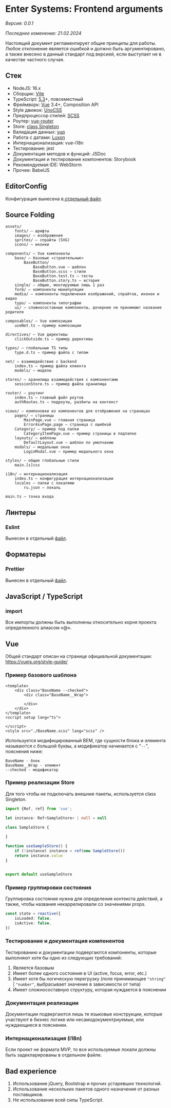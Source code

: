 # Enter Systems: Frontend arguments
_Версия: 0.0.1_

_Последнее изменение: 21.02.2024_

Настоящий документ регламентирует общие принципы для работы. Любое отклонение является ошибкой и должно быть аргументировано, а также внесено в данный стандарт под версией, если выступает не в качестве частного случая.
## Стек

* NodeJS: 16.x
* Сборщик: [Vite](https://vitejs.dev/)
* TypeScript: [5.3](http://typescript.com/)+, повсеместный
* Фреймворк: [Vue](https://vuejs.org/) 3.4+, Composition API
* Style движок: [UnoCSS](https://unocss.dev/)
* Предпроцессор стилей: [SCSS](https://sass-lang.com/)
* Роутер: [vue-router](https://router.vuejs.org/)
* Store: [class Singleton](#пример-реализации-store)
* Валидация данных: [yup](https://yup-docs.vercel.app/)
* Работа с датами: [Luxon](https://moment.github.io/luxon/#/)
* Интернационализация: vue-i18n
* Тестирование: jest
* Документация методов и функций: JSDoc
* Документация и тестирование компонентов: Storybook
* Рекомендуемая IDE: WebStorm
* Прочее: BabelJS


## EditorConfig
Конфигурация вынесена в[ отдельный файл](editorconfig/.editorconfig).

## Source Folding
```text
assets/
    fonts/ — шрифты
    images/ — изображения
    sprites/ — спрайты (SVG)
    icons/ — иконки
    
components/ — Vue компоненты
    base/ — базовые «строительные»
        BaseButton/
            BaseButton.vue — шаблон
            BaseButton.scss — стили
            BaseButton.test.ts — тесты
            BaseButton.story.ts — история
    single/ — общие, монтируемые лишь 1 раз
    form/ — компоненты манипуляции
    media/ — компоненты подключения изображений, спрайтов, иконок и видео
    typo/ — компоненты типографии
    ui/ — сложносоставные компоненты, дочерние не принимают название родителя
    
composables/ — Vue композиции
    useNet.ts — пример композиции
    
directives/ — Vue директивы
    clickOutside.ts — пример директивы
    
types/ — глобальные TS типы
    type.d.ts — пример файла с типом
    
net/ — взаимодействие с backend
    index.ts — пример файла клиента
    models/ — модели
    
stores/ — хранилища взаимодействия с компонентами
    sessionStore.ts — пример файла хранилища
    
router/ — роутинг
    index.ts — главный файл роутов
    authRoutes.ts — подроуты, разбиты на контекст
    
views/ — компоновки из компонентов для отображения на страницах
    pages/ — страницы
        MainPage.vue — главная страница
        Error4xxPage.page — страница с ошибкой
    Category/ — пример под папки
        CategoryItemPage.vue — пример страницы в подпапке
    layouts/ — шаблоны
        DefaultLayout.vue — шаблон по умолчанию
    modals/ — модальные окна
        LoginModal.vue — пример модального окна
        
styles/ — общие глобальные стили
    main.[s]css
    
i18n/ — интернационализация
    index.ts — конфигурация интернационализации
    locales — папки с локалями
        ru.json — локаль
        
main.ts — точка входа
```



## Линтеры
### Eslint
Вынесен в отдельный [файл](eslint/.eslintrc).

## Форматеры
### Prettier
Вынесен в отдельный [файл](prettierrc/.prettierrc.json).

## JavaScript / TypeScript

### import
Все импорты должны быть выполнены относительно корня проекта определенного алиасом «@».

## Vue
Общей стандарт описан на странице официальной документации: https://vuejs.org/style-guide/

### Пример базового шаблона
```vue
<template>
    <div class="BaseName --checked">
        <div class="BaseName__Wrap">

        </div>
    </div>
</template>
<script setup lang="ts">

</script>
<style src="./BaseName.scss" lang="scss" />
```
Используется модифицированный BEM, где сущности блока и элемента называются с большой буквы, а модификатор начинается с "```--```", пояснения ниже: 
```
BaseName - блок 
BaseName__Wrap - элемент
--checked - модификатор 
```

### Пример реализации Store
Для того чтобы не подключать внешние пакеты, используется class Singleton.
```typescript
import {Ref, ref} from 'vue';

let instance: Ref<SampleStore> | null = null

class SampleStore {
   
}

function useSampleStore() {
    if (!instance) instance = ref(new SampleStore())
    return instance.value
}


export default useSampleStore
```


### Пример группировки состояния
Группировка состояния нужна для определения контекста действий, а также, чтобы названия некаррелировали со значениями props.
```typescript
const state = reactive({
    isLoaded: false,
    isActive: false,
})
```


### Тестирование и документация компонентов
Тестированию и документации подвергаются компоненты, которые выполняют хотя бы одно из следующих требований:
1. Является базовым
2. Имеет более одного состояния в UI (active, focus, error, etc.)
3. Имеет хотя бы логическую перегрузку (поле принимающее ```"string"``` | ```"number"```, выбрасывает значение в зависимости от типа)
4. Имеет сложносоставную структуру, которая нуждается в пояснении

### Документация реализации
Документации подвергаются лишь те языковые конструкции, которые участвуют в бизнес логике или несамодокументриуемые, или нуждающиеся в пояснении.

### Интернационализация (i18n)
Если проект не формата MVP, то все используемые локали должны быть задекларированы в отдельном файле. 

## Bad experience
1. Использование jQuery, Bootstrap и прочих устаревших технологий.
2. Использование нескольких пакетов одного назначения от разных поставщиков.
3. Не использование всей силы TypeScript.
